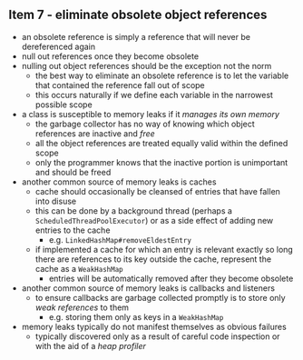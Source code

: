 ## Item 7 - eliminate obsolete object references

- an obsolete reference is simply a reference that will never be dereferenced
again
- null out references once they become obsolete
- nulling out object references should be the exception not the norm
  - the best way to eliminate an obsolete reference is to let the variable
  that contained the reference fall out of scope
  - this occurs naturally if we define each variable in the narrowest 
  possible scope
- a class is susceptible to memory leaks if it *manages its own memory*
  - the garbage collector has no way of knowing which object references
  are inactive and *free*
  - all the object references are treated equally
  valid within the defined scope
  - only the programmer knows that the inactive portion is unimportant and
  should be freed
- another common source of memory leaks is caches
  - cache should occasionally be cleansed of entries that have fallen into
  disuse
  - this can be done by a background thread (perhaps a `ScheduledThreadPoolExecutor`)
  or as a side effect of adding new entries to the cache
    - e.g. `LinkedHashMap#removeEldestEntry`
  - if implemented a cache for which an entry is relevant exactly so long there
  are references to its key outside the cache, represent the cache as a
  `WeakHashMap`
    - entries will be automatically removed after they become obsolete
- another common source of memory leaks is callbacks and listeners
  - to ensure callbacks are garbage collected promptly is to store only
  *weak references* to them
    - e.g. storing them only as keys in a `WeakHashMap`
- memory leaks typically do not manifest themselves as obvious failures
  - typically discovered only as a result of careful code inspection or
  with the aid of a *heap profiler*
